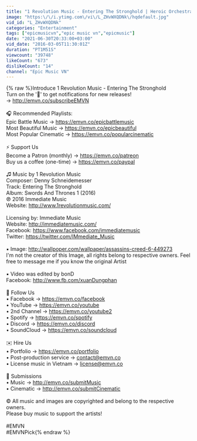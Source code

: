 ```yaml
---
title: "1 Revolution Music - Entering The Stronghold | Heroic Orchestral Music"
image: "https:\/\/i.ytimg.com\/vi\/L_ZHvWXQDNk\/hqdefault.jpg"
vid_id: "L_ZHvWXQDNk"
categories: "Entertainment"
tags: ["epicmusicvn","epic music vn","epicmusic"]
date: "2021-06-30T20:33:00+03:00"
vid_date: "2016-03-05T11:30:01Z"
duration: "PT1M51S"
viewcount: "39748"
likeCount: "673"
dislikeCount: "14"
channel: "Epic Music VN"
---
```

{% raw %}Introduce 1 Revolution Music - Entering The Stronghold<br />Turn on the '🔔' to get notifications for new releases! <br />→ <a rel="nofollow" target="blank" href="http://emvn.co/subscribeEMVN">http://emvn.co/subscribeEMVN</a><br /><br />🎧 Recommended Playlists:<br />Epic Battle Music → <a rel="nofollow" target="blank" href="https://emvn.co/epicbattlemusic">https://emvn.co/epicbattlemusic</a><br />Most Beautiful Music → <a rel="nofollow" target="blank" href="https://emvn.co/epicbeautiful">https://emvn.co/epicbeautiful</a><br />Most Popular Cinematic → <a rel="nofollow" target="blank" href="https://emvn.co/popularcinematic">https://emvn.co/popularcinematic</a><br /><br />⚡ Support Us<br />Become a Patron (monthly) → <a rel="nofollow" target="blank" href="https://emvn.co/patreon">https://emvn.co/patreon</a><br />Buy us a coffee (one-time) → <a rel="nofollow" target="blank" href="https://emvn.co/paypal">https://emvn.co/paypal</a><br /><br />♫ Music by 1 Revolution Music<br />Composer: Denny Schneidemesser<br />Track: Entering The Stronghold<br />Album: Swords And Thrones 1 (2016)<br />℗ 2016 Immediate Music<br />Website: <a rel="nofollow" target="blank" href="http://www.1revolutionmusic.com/">http://www.1revolutionmusic.com/</a><br /><br />Licensing by: Immediate Music<br />Website: <a rel="nofollow" target="blank" href="http://immediatemusic.com/">http://immediatemusic.com/</a><br />Facebook: <a rel="nofollow" target="blank" href="https://www.facebook.com/immediatemusic">https://www.facebook.com/immediatemusic</a><br />Twitter: <a rel="nofollow" target="blank" href="https://twitter.com/IMmediate_Music">https://twitter.com/IMmediate_Music</a><br /><br />▪ Image: <a rel="nofollow" target="blank" href="http://wallpoper.com/wallpaper/assassins-creed-6-449273">http://wallpoper.com/wallpaper/assassins-creed-6-449273</a><br />I'm not the creator of this Image, all rights belong to respective owners. Feel free to message me if you know the original Artist<br /><br />▪ Video was edited by bonD<br />Facebook: <a rel="nofollow" target="blank" href="http://www.fb.com/xuanDungphan">http://www.fb.com/xuanDungphan</a><br /><br />🌴 Follow Us<br />• Facebook → <a rel="nofollow" target="blank" href="https://emvn.co/facebook">https://emvn.co/facebook</a><br />• YouTube → <a rel="nofollow" target="blank" href="https://emvn.co/youtube">https://emvn.co/youtube</a><br />• 2nd Channel → <a rel="nofollow" target="blank" href="https://emvn.co/youtube2">https://emvn.co/youtube2</a><br />• Spotify → <a rel="nofollow" target="blank" href="https://emvn.co/spotify">https://emvn.co/spotify</a><br />• Discord →  <a rel="nofollow" target="blank" href="https://emvn.co/discord">https://emvn.co/discord</a><br />• SoundCloud → <a rel="nofollow" target="blank" href="https://emvn.co/soundcloud">https://emvn.co/soundcloud</a><br /><br />✉️ Hire Us<br />• Portfolio → <a rel="nofollow" target="blank" href="https://emvn.co/portfolio">https://emvn.co/portfolio</a><br />• Post-production service → contact@emvn.co<br />• License music in Vietnam → license@emvn.co <br /><br />📝 Submissions<br />• Music → <a rel="nofollow" target="blank" href="http://emvn.co/submitMusic">http://emvn.co/submitMusic</a><br />• Cinematic → <a rel="nofollow" target="blank" href="http://emvn.co/submitCinematic">http://emvn.co/submitCinematic</a><br /><br />© All music and images are copyrighted and belong to the respective owners. <br />Please buy music to support the artists!<br /><br />#EMVN<br />#EMVNPick{% endraw %}
